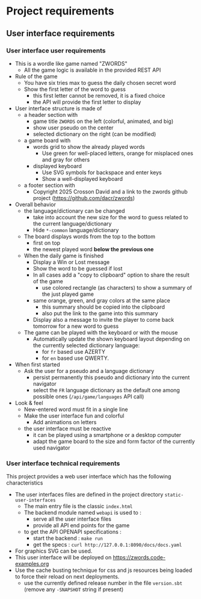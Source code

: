 # Project requirements

## User interface requirements

### User interface user requirements

- This is a wordle like game named "ZWORDS"
  - All the game logic is available in the provided REST API
- Rule of the game
  - You have six tries max to guess the daily chosen secret word
  - Show the first letter of the word to guess
    - this first letter cannot be removed, it is a fixed choice
    - the API will provide the first letter to display
- User interface structure is made of
  - a header section with
    - game title `ZWORDS` on the left (colorful, animated, and big)
    - show user pseudo on the center
    - selected dictionary on the right (can be modified)
  - a game board with
    - words grid to show the already played words
      - Use green for well-placed letters, orange for misplaced ones and gray for others
    - displayed keyboard
      - Use SVG symbols for backspace and enter keys
      - Show a well-displayed keyboard
  - a footer section with
    - Copyright 2025 Crosson David and a link to the zwords github project (https://github.com/dacr/zwords)
- Overall behavior
  - the language/dictionary can be changed
    - take into account the new size for the word to guess related to the current language/dictionary
    - Hide `*-common` language/dictionary 
  - The board displays words from the top to the bottom
    - first on top
    - the newest played word **below the previous one**
  - When the daily game is finished
    - Display a Win or Lost message
    - Show the word to be guessed if lost
    - In all cases add a "copy to clipboard" option to share the result of the game
      - use colored rectangle (as characters) to show a summary of the just played game
    - same orange, green, and gray colors at the same place
      - this summary should be copied into the clipboard
      - also put the link to the game into this summary
    - Display also a message to invite the player to come back tomorrow for a new word to guess
  - The game can be played with the keyboard or with the mouse
    - Automatically update the shown keyboard layout depending on the currently selected dictionary language:
      - for `fr` based use AZERTY
      - for `en` based use QWERTY.
- When first started
  - Ask the user for a pseudo and a language dictionary
    - persist permanently this pseudo and dictionary into the current navigator
    - select the `FR` language dictionary as the default one among possible ones (`/api/game/languages` API call)
- Look & feel
  - New-entered word must fit in a single line
  - Make the user interface fun and colorful
    - Add animations on letters
  - the user interface must be reactive
    - it can be played using a smartphone or a desktop computer
    - adapt the game board to the size and form factor of the currently used navigator

### User interface technical requirements

This project provides a web user interface which has the following characteristics
- The user interfaces files are defined in the project directory `static-user-interfaces`
  - The main entry file is the classic `index.html`
  - The backend module named `webapi` is used to :
    - serve all the user interface files
    - provide all API end points for the game
  - to get the API OPENAPI specifications :
    - start the backend : `make run`
    - get the specs : `curl http://127.0.0.1:8090/docs/docs.yaml`
- For graphics SVG can be used.
- This user interface will be deployed on https://zwords.code-examples.org
- Use the cache busting technique for css and js resources being loaded to force their reload on next deployments.
  - use the currently defined release number in the file `version.sbt` (remove any `-SNAPSHOT` string if present)